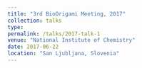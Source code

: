 ```yaml
---
title: "3rd BioOrigami Meeting, 2017"
collection: talks
type: 
permalink: /talks/2017-talk-1
venue: "National Institute of Chemistry"
date: 2017-06-22
location: "San Ljubljana, Slovenia"
---
```

